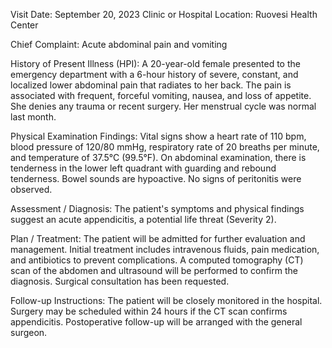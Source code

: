  Visit Date: September 20, 2023
Clinic or Hospital Location: Ruovesi Health Center

Chief Complaint: Acute abdominal pain and vomiting

History of Present Illness (HPI): A 20-year-old female presented to the emergency department with a 6-hour history of severe, constant, and localized lower abdominal pain that radiates to her back. The pain is associated with frequent, forceful vomiting, nausea, and loss of appetite. She denies any trauma or recent surgery. Her menstrual cycle was normal last month.

Physical Examination Findings: Vital signs show a heart rate of 110 bpm, blood pressure of 120/80 mmHg, respiratory rate of 20 breaths per minute, and temperature of 37.5°C (99.5°F). On abdominal examination, there is tenderness in the lower left quadrant with guarding and rebound tenderness. Bowel sounds are hypoactive. No signs of peritonitis were observed.

Assessment / Diagnosis: The patient's symptoms and physical findings suggest an acute appendicitis, a potential life threat (Severity 2).

Plan / Treatment: The patient will be admitted for further evaluation and management. Initial treatment includes intravenous fluids, pain medication, and antibiotics to prevent complications. A computed tomography (CT) scan of the abdomen and ultrasound will be performed to confirm the diagnosis. Surgical consultation has been requested.

Follow-up Instructions: The patient will be closely monitored in the hospital. Surgery may be scheduled within 24 hours if the CT scan confirms appendicitis. Postoperative follow-up will be arranged with the general surgeon.